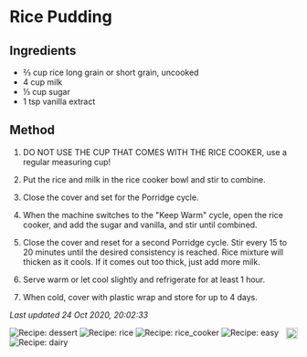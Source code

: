 # Rice Pudding

## Ingredients

- ⅔ cup rice long grain or short grain, uncooked
- 4 cup milk
- ⅓ cup sugar
- 1 tsp vanilla extract

## Method

1. DO NOT USE THE CUP THAT COMES WITH THE RICE COOKER, use a regular measuring cup!

2. Put the rice and milk in the rice cooker bowl and stir to combine.

3. Close the cover and set for the Porridge cycle.

4. When the machine switches to the "Keep Warm" cycle, open the rice cooker, and add the sugar and vanilla, and stir until combined.

5. Close the cover and reset for a second Porridge cycle. Stir every 15 to 20 minutes until the desired consistency is reached. Rice mixture will thicken as it cools. If it comes out too thick, just add more milk.

6. Serve warm or let cool slightly and refrigerate for at least 1 hour.

7. When cold, cover with plastic wrap and store for up to 4 days.

*Last updated 24 Oct 2020, 20:02:33*

<img src="https://profile-counter.glitch.me/fexofenadine_ricepudding/count.svg" height="20" align="right" />

![Recipe: dessert](https://img.shields.io/badge/tag-dessert-blue.svg) ![Recipe: rice](https://img.shields.io/badge/tag-rice-blue.svg) ![Recipe: rice_cooker](https://img.shields.io/badge/tag-rice_cooker-blue.svg) ![Recipe: easy](https://img.shields.io/badge/tag-easy-blue.svg) ![Recipe: dairy](https://img.shields.io/badge/tag-dairy-blue.svg)